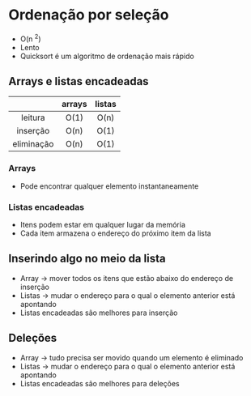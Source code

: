 # Ordenação por seleção

- O(n <sup>2</sup>)
- Lento
- Quicksort é um algoritmo de ordenação mais rápido

## Arrays e listas encadeadas

|            | arrays | listas |
|:----------:|:------:|:------:|
|  leitura   |  O(1)  |  O(n)  |
|  inserção  |  O(n)  |  O(1)  |
| eliminação |  O(n)  |  O(1)  |

### Arrays

- Pode encontrar qualquer elemento instantaneamente

### Listas encadeadas

- Itens podem estar em qualquer lugar da memória
- Cada item armazena o endereço do próximo item da lista

## Inserindo algo no meio da lista

- Array &rarr; mover todos os itens que estão abaixo do endereço de inserção
- Listas &rarr; mudar o endereço para o qual o elemento anterior está apontando
- Listas encadeadas são melhores para inserção

## Deleções

- Array &rarr; tudo precisa ser movido quando um elemento é eliminado
- Listas &rarr; mudar o endereço para o qual o elemento anterior está apontando
- Listas encadeadas são melhores para deleções